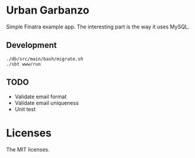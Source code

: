 # Urban Garbanzo

Simple Finatra example app. The interesting part is the way it uses MySQL.

## Development

```
./db/src/main/bash/migrate.sh
./sbt www/run
```

## TODO

- Validate email format
- Validate email uniqueness
- Unit test

# Licenses

The MIT licenses.
